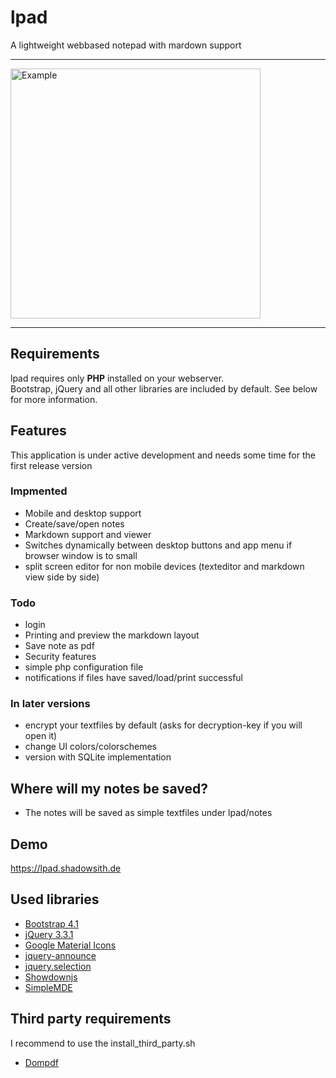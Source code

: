 # lpad
A lightweight webbased notepad with mardown support

---
<img src="https://shadowsith.de/samples/lpad.png" alt="Example" height="400" width="auto">

---

## Requirements
lpad requires only **PHP** installed on your webserver.<br>
Bootstrap, jQuery and all other libraries are included by default. See below for more information.

## Features
This application is under active development and needs some time for the first release version

### Impmented
* Mobile and desktop support
* Create/save/open notes
* Markdown support and viewer
* Switches dynamically between desktop buttons and app menu if browser window is to small
* split screen editor for non mobile devices (texteditor and markdown view side by side)

### Todo
* login
* Printing and preview the markdown layout
* Save note as pdf
* Security features 
* simple php configuration file
* notifications if files have saved/load/print successful

### In later versions
* encrypt your textfiles by default (asks for decryption-key if you will open it)
* change UI colors/colorschemes
* version with SQLite implementation

## Where will my notes be saved?
* The notes will be saved as simple textfiles under lpad/notes

## Demo
https://lpad.shadowsith.de

## Used libraries
* [Bootstrap 4.1](https://getbootstrap.com/docs/4.1/getting-started/introduction/)
* [jQuery 3.3.1](https://jquery.com/)
* [Google Material Icons](https://material.io/tools/icons/)
* [jquery-announce](https://github.com/claviska/jquery-announce.git)
* [jquery.selection](http://madapaja.github.io/jquery.selection/)
* [Showdownjs](https://github.com/showdownjs/showdown)
* [SimpleMDE](https://github.com/sparksuite/simplemde-markdown-editor)

## Third party requirements
I recommend to use the install_third_party.sh
* [Dompdf](https://github.com/dompdf/dompdf)

